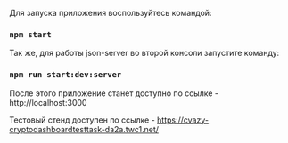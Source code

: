 Для запуска приложения воспользуйтесь командой:
### `npm start`

Так же, для работы json-server во второй консоли запустите команду:
### `npm run start:dev:server`

После этого приложение станет доступно по ссылке - http://localhost:3000

Тестовый стенд доступен по ссылке - https://cvazy-cryptodashboardtesttask-da2a.twc1.net/